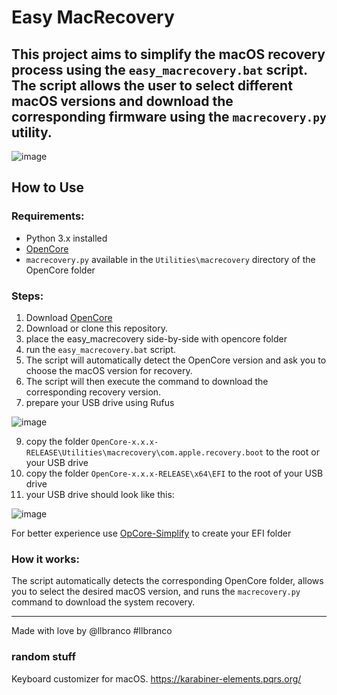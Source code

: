 # Easy MacRecovery

This project aims to simplify the macOS recovery process using the `easy_macrecovery.bat` script. The script allows the user to select different macOS versions and download the corresponding firmware using the `macrecovery.py` utility.
---

![image](https://github.com/user-attachments/assets/4128fa12-a185-4ccf-9a43-b47d65e160a6)


## How to Use

### Requirements:
- Python 3.x installed
- [OpenCore](https://github.com/acidanthera/OpenCorePkg/releases)
- `macrecovery.py` available in the `Utilities\macrecovery` directory of the OpenCore folder

### Steps:
1. Download [OpenCore](https://github.com/acidanthera/OpenCorePkg/releases)
2. Download or clone this repository.
3. place the easy_macrecovery side-by-side with opencore folder
4. run the `easy_macrecovery.bat` script.
5. The script will automatically detect the OpenCore version and ask you to choose the macOS version for recovery.
6. The script will then execute the command to download the corresponding recovery version.
7. prepare your USB drive using Rufus
   
![image](https://github.com/user-attachments/assets/9dee8949-df28-4bdb-bdd7-43ca6208305c)

9. copy the folder `OpenCore-x.x.x-RELEASE\Utilities\macrecovery\com.apple.recovery.boot` to the root or your USB drive
10. copy the folder `OpenCore-x.x.x-RELEASE\x64\EFI` to the root of your USB drive
11. your USB drive should look like this:

![image](https://github.com/user-attachments/assets/42d66574-594e-4320-9db7-e4980a818f4a)

For better experience use [OpCore-Simplify](https://github.com/lzhoang2801/OpCore-Simplify) to create your EFI folder

### How it works:
The script automatically detects the corresponding OpenCore folder, allows you to select the desired macOS version, and runs the `macrecovery.py` command to download the system recovery.

---

Made with love by @llbranco #llbranco


### random stuff
Keyboard customizer for macOS.
https://karabiner-elements.pqrs.org/
